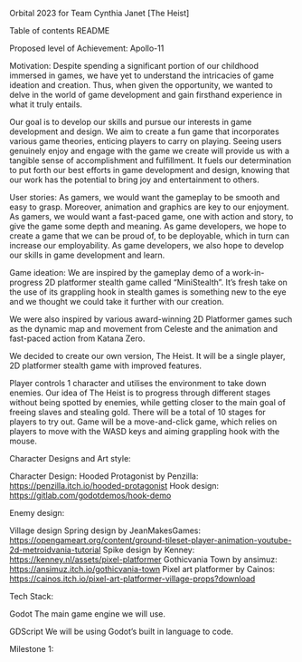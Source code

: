 Orbital 2023 for Team Cynthia Janet
[The Heist]

Table of contents
README

Proposed level of Achievement: Apollo-11

Motivation:
Despite spending a significant portion of our childhood immersed in games, we have yet to understand the intricacies of game ideation and creation. Thus, when given the opportunity, we wanted to delve in the world of game development and gain firsthand experience in what it truly entails. 

Our goal is to develop our skills and pursue our interests in game development and design. We aim to create a fun game that incorporates various game theories, enticing players to carry on playing. Seeing users genuinely enjoy and engage with the game we create will provide us with a tangible sense of accomplishment and fulfillment. It fuels our determination to put forth our best efforts in game development and design, knowing that our work has the potential to bring joy and entertainment to others.

User stories:
As gamers, we would want the gameplay to be smooth and easy to grasp. Moreover, animation and graphics are key to our enjoyment.
As gamers, we would want a fast-paced game, one with action and story, to give the game some depth and meaning.
As game developers, we hope to create a game that we can be proud of, to be deployable, which in turn can increase our employability.
As game developers, we also hope to develop our skills in game development and learn. 



Game ideation:
We are inspired by the gameplay demo of a work-in-progress 2D platformer stealth game called “MiniStealth”. It’s fresh take on the use of its grappling hook in stealth games is something new to the eye and we thought we could take it further with our creation. 



We were also inspired by various award-winning 2D Platformer games such as the dynamic map and movement from Celeste and the animation and fast-paced action from Katana Zero.

We decided to create our own version, The Heist. It will be a single player, 2D platformer stealth game with improved features.

Player controls 1 character and utilises the environment to take down enemies. Our idea of The Heist is to progress through different stages without being spotted by enemies, while getting closer to the main goal of freeing slaves and stealing gold. There will be a total of 10 stages for players to try out. Game will be a move-and-click game, which relies on players to move with the WASD keys and aiming grappling hook with the mouse.


Character Designs and Art style:

Character Design: 
Hooded Protagonist by Penzilla: https://penzilla.itch.io/hooded-protagonist
Hook design: https://gitlab.com/godotdemos/hook-demo 

Enemy design: 

Village design
Spring design by JeanMakesGames: https://opengameart.org/content/ground-tileset-player-animation-youtube-2d-metroidvania-tutorial 
Spike design by Kenney: https://kenney.nl/assets/pixel-platformer 
Gothicvania Town by ansimuz: https://ansimuz.itch.io/gothicvania-town
Pixel art platformer by Cainos: https://cainos.itch.io/pixel-art-platformer-village-props?download 

Tech Stack:


Godot
The main game engine we will use.

GDScript
We will be using Godot’s built in language to code.

Milestone 1:

